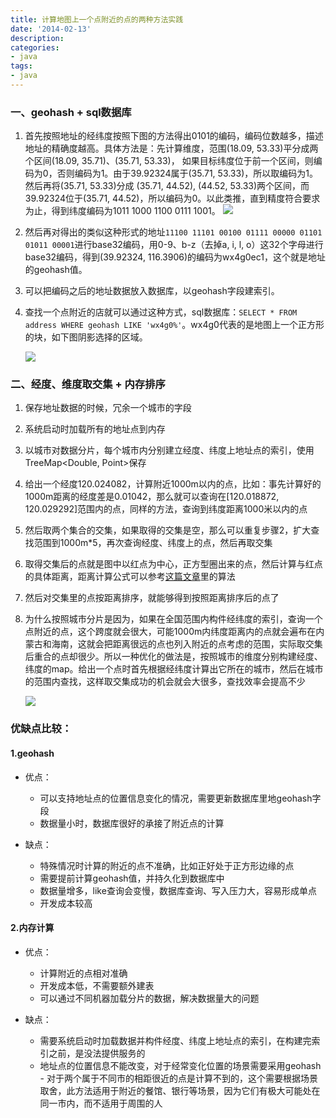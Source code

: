```yaml
---
title: 计算地图上一个点附近的点的两种方法实践
date: '2014-02-13'
description: 
categories: 
- java
tags:
- java
---
```



### 一、geohash + sql数据库

1. 首先按照地址的经纬度按照下图的方法得出0101的编码，编码位数越多，描述地址的精确度越高。具体方法是：先计算维度，范围(18.09, 53.33)平分成两个区间(18.09, 35.71)、(35.71, 53.33)， 如果目标纬度位于前一个区间，则编码为0，否则编码为1。由于39.92324属于(35.71, 53.33)，所以取编码为1。然后再将(35.71, 53.33)分成 (35.71, 44.52), (44.52, 53.33)两个区间，而39.92324位于(35.71, 44.52)，所以编码为0。以此类推，直到精度符合要求为止，得到纬度编码为1011 1000 1100 0111 1001。
	<img src="/assets/media/geohash.png"></img>

2. 然后再对得出的类似这种形式的地址`11100 11101 00100 01111 00000 01101 01011 00001`进行base32编码，用0-9、b-z（去掉a, i, l, o）这32个字母进行base32编码，得到(39.92324, 116.3906)的编码为wx4g0ec1，这个就是地址的geohash值。
3. 可以把编码之后的地址数据放入数据库，以geohash字段建索引。
4. 查找一个点附近的店就可以通过这种方式，sql数据库：`SELECT * FROM address WHERE geohash LIKE 'wx4g0%'`。wx4g0代表的是地图上一个正方形的块，如下图阴影选择的区域。

	<img src="/assets/media/geoselect.png"></img>

### 二、经度、维度取交集 + 内存排序

1. 保存地址数据的时候，冗余一个城市的字段
2. 系统启动时加载所有的地址点到内存
3. 以城市对数据分片，每个城市内分别建立经度、纬度上地址点的索引，使用TreeMap<Double, Point>保存
4. 给出一个经度120.024082，计算附近1000m以内的点，比如：事先计算好的1000m距离的经度差是0.01042，那么就可以查询在[120.018872, 120.029292]范围内的点，同样的方法，查询到纬度距离1000米以内的点
5. 然后取两个集合的交集，如果取得的交集是空，那么可以重复步骤2，扩大查找范围到1000m*5，再次查询经度、纬度上的点，然后再取交集
6. 取得交集后的点就是图中以红点为中心，正方型圈出来的点，然后计算与红点的具体距离，距离计算公式可以参考[这篇文章](http://wenku.baidu.com/view/3d69930d76c66137ee061999.html)里的算法
7. 然后对交集里的点按距离排序，就能够得到按照距离排序后的点了
8. 为什么按照城市分片是因为，如果在全国范围内构件经纬度的索引，查询一个点附近的点，这个跨度就会很大，可能1000m内纬度距离内的点就会遍布在内蒙古和海南，这就会把距离很远的点也列入附近的点考虑的范围，实际取交集后重合的点却很少。所以一种优化的做法是，按照城市的维度分别构建经度、纬度的map。给出一个点时首先根据经纬度计算出它所在的城市，然后在城市的范围内查找，这样取交集成功的机会就会大很多，查找效率会提高不少
	
	<img src="/assets/media/point.png"></img>


### 优缺点比较：

#### 1.geohash

* 优点：
	- 可以支持地址点的位置信息变化的情况，需要更新数据库里地geohash字段
	- 数据量小时，数据库很好的承接了附近点的计算
	
* 缺点：
	- 特殊情况时计算的附近的点不准确，比如正好处于正方形边缘的点
	- 需要提前计算geohash值，并持久化到数据库中
	- 数据量增多，like查询会变慢，数据库查询、写入压力大，容易形成单点
	- 开发成本较高
	
#### 2.内存计算

* 优点：
	- 计算附近的点相对准确
	- 开发成本低，不需要额外建表
	- 可以通过不同机器加载分片的数据，解决数据量大的问题
	
* 缺点：
	- 需要系统启动时加载数据并构件经度、纬度上地址点的索引，在构建完索引之前，是没法提供服务的
	- 地址点的位置信息不能改变，对于经常变化位置的场景需要采用geohash	- 对于两个属于不同市的相距很近的点是计算不到的，这个需要根据场景取舍，此方法适用于附近的餐馆、银行等场景，因为它们有极大可能处在同一市内，而不适用于周围的人
